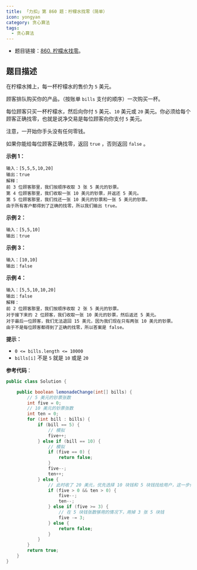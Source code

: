 ```yaml
---
title: 「力扣」第 860 题：柠檬水找零（简单）
icon: yongyan
category: 贪心算法
tags:
  - 贪心算法
---
```


+ 题目链接：[860. 柠檬水找零](https://leetcode-cn.com/problems/lemonade-change/)。

## 题目描述


在柠檬水摊上，每一杯柠檬水的售价为 `5` 美元。

顾客排队购买你的产品，（按账单 `bills` 支付的顺序）一次购买一杯。

每位顾客只买一杯柠檬水，然后向你付 `5` 美元、`10` 美元或 `20` 美元。你必须给每个顾客正确找零，也就是说净交易是每位顾客向你支付 `5` 美元。

注意，一开始你手头没有任何零钱。

如果你能给每位顾客正确找零，返回 `true` ，否则返回 `false` 。

**示例 1：**

```
输入：[5,5,5,10,20]
输出：true
解释：
前 3 位顾客那里，我们按顺序收取 3 张 5 美元的钞票。
第 4 位顾客那里，我们收取一张 10 美元的钞票，并返还 5 美元。
第 5 位顾客那里，我们找还一张 10 美元的钞票和一张 5 美元的钞票。
由于所有客户都得到了正确的找零，所以我们输出 true。
```

**示例 2：**

```
输入：[5,5,10]
输出：true
```

**示例 3：**

```
输入：[10,10]
输出：false
```

**示例 4：**

```
输入：[5,5,10,10,20]
输出：false
解释：
前 2 位顾客那里，我们按顺序收取 2 张 5 美元的钞票。
对于接下来的 2 位顾客，我们收取一张 10 美元的钞票，然后返还 5 美元。
对于最后一位顾客，我们无法退回 15 美元，因为我们现在只有两张 10 美元的钞票。
由于不是每位顾客都得到了正确的找零，所以答案是 false。
```

**提示：**

- `0 <= bills.length <= 10000`
- `bills[i]` 不是 `5` 就是 `10` 或是 `20` 

**参考代码**：

```Java []
public class Solution {

    public boolean lemonadeChange(int[] bills) {
        // 5 美元的钞票张数
        int five = 0;
        // 10 美元的钞票张数
        int ten = 0;
        for (int bill : bills) {
            if (bill == 5) {
                // 模拟
                five++;
            } else if (bill == 10) {
                // 模拟
                if (five == 0) {
                    return false;
                }
                five--;
                ten++;
            } else {
                // 此时收了 20 美元，优先选择 10 块钱和 5 块钱找给用户，这一步体现了贪心
                if (five > 0 && ten > 0) {
                    five--;
                    ten--;
                } else if (five >= 3) {
                    // 在 5 块钱张数够用的情况下，用掉 3 张 5 块钱
                    five -= 3;
                } else {
                    return false;
                }
            }
        }
        return true;
    }
}
```

